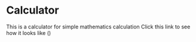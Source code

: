 # Calculator
This is a calculator for simple mathematics calculation
Click this link to see how it looks like ()